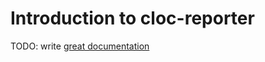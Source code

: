 # Introduction to cloc-reporter

TODO: write [great documentation](http://jacobian.org/writing/what-to-write/)
